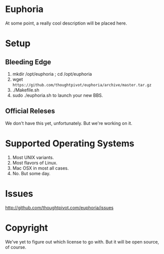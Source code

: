 # Euphoria

At some point, a really cool description will be placed here.

# Setup

## Bleeding Edge 
1. mkdir /opt/euphoria ; cd /opt/euphoria
2. wget `https://github.com/thoughtpivot/euphoria/archive/master.tar.gz`
3. ./Makefile.sh
4. sudo ./euphoria.sh to launch your new BBS.

## Official Releses
We don't have this yet, unfortunately. But we're working on it.

# Supported Operating Systems
1. Most UNIX variants.
2. Most flavors of Linux.
3. Mac OSX in most all cases.
4. No. But some day.

# Issues
http://github.com/thoughtpivot.com/euphoria/issues

# Copyright
We've yet to figure out which license to go with. But it will be open source, of course.




